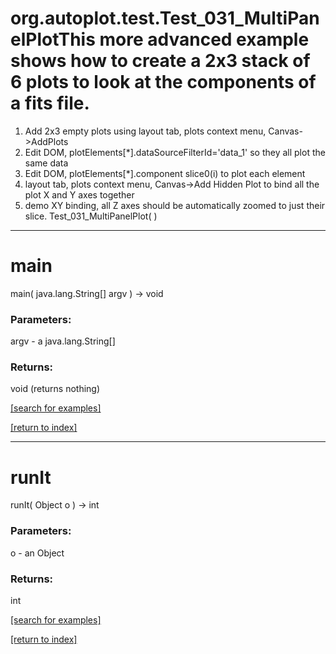 # org.autoplot.test.Test_031_MultiPanelPlotThis more advanced example shows how to create a 2x3 stack of 6 plots to look at the components of a fits file.

   1) Add 2x3 empty plots using layout tab, plots context menu, Canvas->AddPlots
   2) Edit DOM, plotElements[*].dataSourceFilterId='data_1' so they all plot the same data
   3) Edit DOM, plotElements[*].component slice0(i) to plot each element
   4) layout tab, plots context menu, Canvas->Add Hidden Plot to bind all the plot X and Y axes together
   5) demo XY binding, all Z axes should be automatically zoomed to just their slice.
Test_031_MultiPanelPlot( )


***
<a name="main"></a>
# main
main( java.lang.String[] argv ) &rarr; void



### Parameters:
argv - a java.lang.String[]

### Returns:
void (returns nothing)


<a href="https://github.com/autoplot/dev/search?q=main&unscoped_q=main">[search for examples]</a>

<a href="https://github.com/autoplot/documentation/blob/master/javadoc/index-all.md">[return to index]</a>

***
<a name="runIt"></a>
# runIt
runIt( Object o ) &rarr; int



### Parameters:
o - an Object

### Returns:
int


<a href="https://github.com/autoplot/dev/search?q=runIt&unscoped_q=runIt">[search for examples]</a>

<a href="https://github.com/autoplot/documentation/blob/master/javadoc/index-all.md">[return to index]</a>

